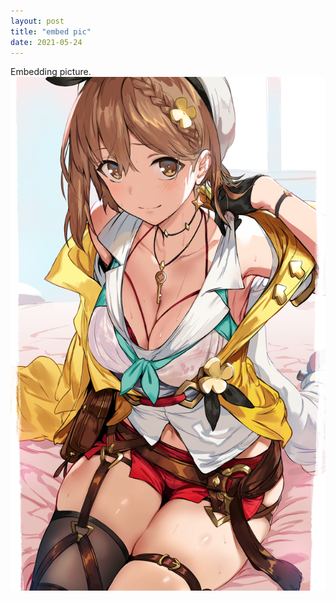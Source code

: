 ```yaml
---
layout: post
title: "embed pic"
date: 2021-05-24
---
```


Embedding picture.
<img src="images/86921342_p0.png"/>
<!-- comment youtube iframe can start with in seconds 16:9 ratio got time learn about frameborder -->
